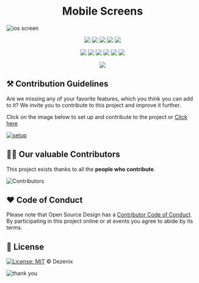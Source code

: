 <h1 align="center"> Mobile Screens</h1>

![ios screen](https://user-images.githubusercontent.com/79747022/138320579-11bd56f7-5dcb-4540-85db-d952249422b7.png)

<div align="center">

<a href="https://github.com/Dezenix/ios-screens"><img src="https://badges.frapsoft.com/os/v1/open-source.svg?v=103"></a>
<a href="https://github.com/Dezenix/ios-screens"><img src="https://img.shields.io/badge/Built%20by-Designers-0059b3"></a>
<a href="https://github.com/Dezenix/ios-screens"><img src="https://img.shields.io/static/v1.svg?label=Contributions&message=Welcome&color=yellow"></a>
<a href="https://github.com/smaranjitghose/"><img src="https://img.shields.io/badge/Maintained%3F-yes-brightgreen.svg?v=103"></a>
<a href="https://github.com/Dezenix/ios-screens/blob/master/LICENSE"><img src="https://img.shields.io/badge/license-MIT-blue.svg?v=103"></a>

<a href="https://github.com/Dezenix/ios-screens/graphs/contributors"><img src="https://img.shields.io/github/contributors/Dezenix/ios-screens?color=brightgreen"></a>
<a href="https://github.com/Dezenix/ios-screens/stargazers"><img src="https://img.shields.io/github/stars/Dezenix/ios-screens?color=0059b3"></a>
<a href="https://github.com/Dezenix/ios-screens/network/members"><img src="https://img.shields.io/github/forks/Dezenix/ios-screens?color=yellow"></a>
<a href="https://github.com/Dezenix/ios-screens/issues?q=is%3Aissue+is%3Aclosed"><img src="https://img.shields.io/github/issues-closed-raw/Dezenix/ios-screens?color=yellow"></a>
<a href="https://github.com/Dezenix/ios-screens/pulls"><img src="https://img.shields.io/github/issues-pr/Dezenix/ios-screens?color=brightgreen"></a>
<a href="https://github.com/Dezenix/ios-screens/pulls?q=is%3Apr+is%3Aclosed"><img src="https://img.shields.io/github/issues-pr-closed-raw/Dezenix/ios-screens?color=0059b3"></a>
<!-- <a href="https://github.com/Dezenix/ios-screens/issues"><img src="https://img.shields.io/github/issues/Dezenix/ios-screens?color=0059b3"></a> -->
<img src="https://user-images.githubusercontent.com/73097560/115834477-dbab4500-a447-11eb-908a-139a6edaec5c.gif">
  
</div>

## ⚒️ Contribution Guidelines

Are we missing any of your favorite features, which you think you can add to it? We invite you to contribute to this project and improve it further.

Click on the image below to set up and contribute to the project or [Click here](https://github.com/Dezenix/.github/blob/main/CONTRIBUTING.md)

[![setup](https://user-images.githubusercontent.com/79747022/138320947-b57dc0fe-6ef1-4198-90c2-b1390c924d57.png)](https://github.com/Dezenix/.github/blob/main/CONTRIBUTING.md)

## 👨‍💻 Our valuable Contributors

This project exists thanks to all the **people who contribute**.

![Contributors](https://contributors-img.web.app/image?repo=Dezenix/mobile-screens)

## ❤️ Code of Conduct

Please note that Open Source Design has a [Contributor Code of Conduct](https://github.com/Dezenix/.github/blob/main/CODE_OF_CONDUCT.md). By participating in this project online or at events you agree to abide by its terms.

## 📜 License

[![License: MIT](https://img.shields.io/badge/License-MIT-yellow.svg)](./LICENSE) © Dezenix

![thank you](https://user-images.githubusercontent.com/79747022/138321001-1ad01561-2d20-4ede-9158-1e43cb4d6507.png)
